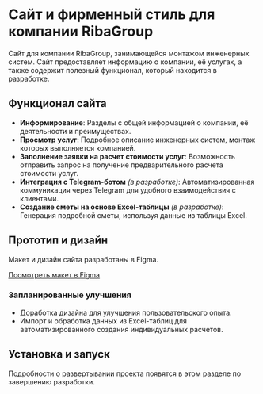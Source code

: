 #  Сайт и фирменный стиль для компании RibaGroup

Сайт для компании RibaGroup, занимающейся монтажом инженерных систем. Сайт предоставляет информацию о компании, её услугах, а также содержит полезный функционал, который находится в разработке.

## Функционал сайта

- **Информирование**: Разделы с общей информацией о компании, её деятельности и преимуществах.
- **Просмотр услуг**: Подробное описание инженерных систем, монтаж которых выполняется компанией.
- **Заполнение заявки на расчет стоимости услуг**: Возможность отправить запрос на получение предварительного расчета стоимости услуг.
- **Интеграция с Telegram-ботом** *(в разработке)*: Автоматизированная коммуникация через Telegram для удобного взаимодействия с клиентами.
- **Создание сметы на основе Excel-таблицы** *(в разработке)*: Генерация подробной сметы, используя данные из таблицы Excel.

## Прототип и дизайн

Макет и дизайн сайта разработаны в Figma.

[Посмотреть макет в Figma](https://www.figma.com/design/CJinRtlRdiiUGRHJghBT1G/Untitled?node-id=227-1839) 

### Запланированные улучшения

- Доработка дизайна для улучшения пользовательского опыта.
- Импорт и обработка данных из Excel-таблиц для автоматизированного создания индивидуальных расчетов.

## Установка и запуск

Подробности о развертывании проекта появятся в этом разделе по завершению разработки.


